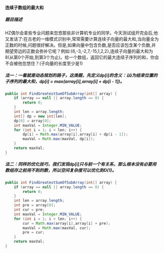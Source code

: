 #### 连续子数组的最大和

##### 题目描述

HZ偶尔会拿些专业问题来忽悠那些非计算机专业的同学。今天测试组开完会后,他又发话了:在古老的一维模式识别中,常常需要计算连续子向量的最大和,当向量全为正数的时候,问题很好解决。但是,如果向量中包含负数,是否应该包含某个负数,并期望旁边的正数会弥补它呢？例如:{6,-3,-2,7,-15,1,2,2},连续子向量的最大和为8(从第0个开始,到第3个为止)。给一个数组，返回它的最大连续子序列的和，你会不会被他忽悠住？(子向量的长度至少是1)

<!--more-->

##### 法一：一看就是动态规划的路子，这类题，先定义dp[i]的含义：以i为结束位置的子序列的最大和，dp[i] = max(array[i],array[i] + dp[i - 1])。

```java
public int FindGreatestSumOfSubArray(int[] array) {
    if (array == null || array.length == 0) {
        return 0;
    }
    int len = array.length;
    int[] dp = new int[len];
    dp[0] = array[0];
    int maxVal = Integer.MIN_VALUE;
    for (int i = 1; i < len; i++) {
        dp[i] = Math.max(array[i],array[i] + dp[i - 1]);
        maxVal = Math.max(maxVal, dp[i]);
    }
    return maxVal;
}
```

##### 法二：同样的优化技巧，我们发现dp[i]只与前一个有关系，那么根本没有必要用数组存之前用不到的数，所以空间复杂度可以优化到O(1)。

```java
public int FindGreatestSumOfSubArray(int[] array) {
    if (array == null || array.length == 0) {
        return 0;
    }
    int len = array.length;
    int pre = array[0];
    int cur = pre;
    int maxVal = Integer.MIN_VALUE;
    for (int i = 1; i < len; i++) {
        cur = Math.max(array[i],array[i] + pre);
        maxVal = Math.max(maxVal, cur);
        pre = cur;
    }
    return maxVal;
}
```

